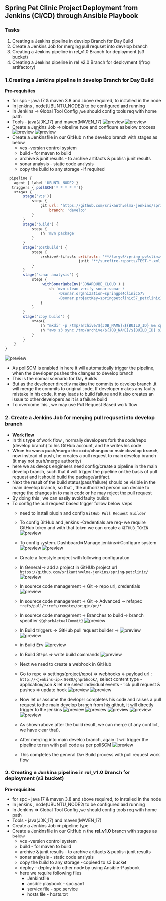 Spring Pet Clinic Project Deployment  from Jenkins (CI/CD) through Ansible Playbook
------------------------------------------------------------------------------------
### Tasks
1. Creating a Jenkins pipeline in develop Branch for Day Build 
2. Create a Jenkins Job for merging pull requset into develop branch
3. Creating a Jenkins pipeline in rel_v1.0 Branch for deployment (s3 bucket)
4. Creating a Jenkins pipeline in rel_v2.0 Branch for deployment (jfrog artifactory) 
   

### 1.Creating a Jenkins pipeline in develop Branch for Day Build 
**Pre-requisites**
* for spc - java 17 & maven 3.8 and above required, to installed in the node
* In jenkins , node(UBUNTU_NODE2) to be configured and running
* In Jenkins => Global Tool Config ,we should config tools req with home path
* Tools - java(JDK_17) and maven(MAVEN_17)
  ![preview](images/spcpr1.png)
  ![preview](images/spcpr2.png)
* Create a Jenkins Job => pipeline type and configure as below process
  ![preview](images/spcpr3.png)
  ![preview](images/spcpr4.png)
* Create a Jenkinsfile in our GitHub in the develop branch with stages as below
  * vcs -version control system
  * build - for maven to build
  * archive & junit results - to  archive artifacts & publish junit results
  * sonar analysis - static code analysis
  * copy the build to any storage - if required
``` js
  pipeline {
    agent { label 'UBUNTU_NODE2'}
   triggers { pollSCM('* * * * *')}
    stages {
        stage('vcs'){
            steps {
                git url: 'https://github.com/srikanthvelma-jenkins/spring-petclinic.git',
                    branch: 'develop'
            }
        }
        stage('build') {
            steps {
                sh 'mvn package'
            }
        }
        stage('postbuild') {
            steps {
                archiveArtifacts artifacts: '**/target/spring-petclinic-3.0.0-SNAPSHOT.jar'
                                 junit '**/surefire-reports/TEST-*.xml'
            }
        }
        stage('sonar analysis') {
            steps {
                 withSonarQubeEnv('SONARQUBE_CLOUD') {
                    sh 'mvn clean verify sonar:sonar \
                        -Dsonar.organization=springpetclinic57\
                        -Dsonar.projectKey=springpetclinic57_petclinic1'
                }
            }
        }
        stage('copy build') {
            steps{
                sh "mkdir -p /tmp/archive/${JOB_NAME}/${BUILD_ID} && cp ./target/spring-petclinic-*.jar /tmp/archive/${JOB_NAME}/${BUILD_ID}/"
                sh "aws s3 sync /tmp/archive/${JOB_NAME}/${BUILD_ID} s3://srikanthcicd --acl public-read-write"
            }
        }
    }
}
```  
  ![preview](images/spcpr5.png)
* As pollSCM is enabled in here it will automatically trigger the pipeline, when the developer pushes the changes to develop branch
* This is the normal scenario for Day Builds 
* But as the developer directly making the commits to develop branch ,it will merge the commits to original code, If developer makes any faulty mistake in his code, it may leads to build failure and it also creates an issue to other developers as it is a failure build
* To overcome this , we may use Pull Request Based work flow
### 2. Create a Jenkins Job for merging pull requset into develop branch
* **Work flow**
* In this type of work flow , normally developers fork the code/repo (develop branch) to his GitHub account, and he writes his code 
* When he wants push/merge the code/changes to main develop branch, now instead of push, he creates a pull request to main develop branch (it may not push/merge authority)
* here we as devops engineers need config/create a pipeline in the main develop branch, such that it will trigger the pipeline on the basis of pull request and it should build the package/artifact.
* Next the result of the build status(pass/failure) should be visible in the main develop branch, so that , the authorized person can decide to merge the changes in to main code or he may reject the pull request
* By doing this , we can easily avoid faulty builds
* To config the pull request based trigger follow below steps
  * need to install  plugin and config `GitHub Pull Request Builder`
  * To config GitHub and jenkins -Credentials are req- we require GitHub token and with that token we can create a `GITHUB_TOKEN`
  ![preview](images/spcpr6.png)
  * To config system. Dashboard=>Manage jenkins=>Configure system
  ![preview](images/spcpr7.png)
  ![preview](images/spcpr8.png)
  * Create a freestyle project with following configuration
  * In General => add a project in GitHUb project url `https://github.com/srikanthvelma-jenkins/spring-petclinic/` 
  ![preview](images/spcpr9.png)
  * In sourece code management => Git => repo url, credentials
  ![preview](images/spcpr10.png)
  * In sourece code management => Git => Advanced => refspec `+refs/pull/*:refs/remotes/origin/pr/*` 
  * In sourece code management =>  Branches to build => branch specifier `${ghprbActualCommit}`
  ![preview](images/spcpr11.png)
  * In Build triggers => GitHub pull request builder => 
  ![preview](images/spcpr12.png)
  ![preview](images/spcpr13.png)
  * In Build Env
  ![preview](images/spcpr14.png)
  * In Build Steps => write build commands
  ![preview](images/spcpr15.png)
  * Next we need to create a webhook in GitHub 
  * Go to repo => settings(project/repo) => webhooks => payload url : `http://<jenkins-ip>:8080/ghprbhook/`, select content type - application/json & let me select individual events - tick pull request & pushes => update hook
  ![preview](images/spcpr16.png) 
  ![preview](images/spcpr17.png)

  * Now let us assume the devloper completes his code and raises a pull request to the main develop branch from his github, it will directly trigger to the jenkins 
  ![preview](images/spcpr19.png)
  ![preview](images/spcpr20.png)
  ![preview](images/spcpr21.png)
  ![preview](images/spcpr22.png)
  ![preview](images/spcpr23.png)
  * As shown above after the build result, we can merge (if any conflict, we have clear that).
  * After merging into main develop branch, again it will trigger the pipeline to run with pull code as per pollSCM 
  ![preview](images/spcpr24.png)
  * This completes the general Day Build process with pull request work flow


### 3. Creating a Jenkins pipeline in rel_v1.0 Branch for deployment (s3 bucket)
**Pre-requisites**
* for spc - java 17 & maven 3.8 and above required, to installed in the node
* In jenkins , node(UBUNTU_NODE2) to be configured and running
* In Jenkins => Global Tool Config ,we should config tools req with home path
* Tools - java(JDK_17) and maven(MAVEN_17)
* Create a Jenkins Job => pipeline type
* Create a Jenkinsfile in our GitHub in the **rel_v1.0** branch with stages as below
  * vcs -version control system
  * build - for maven to build
  * archive & junit results - to  archive artifacts & publish junit results
  * sonar analysis - static code analysis
  * copy the build to any storage - copieed to s3 bucket
  * deploy - deploy into other node by using Ansible-Playbook
  * here we require following files
    * Jenkinsfile
    * ansible playbook - spc.yaml
    * service file - spc.service
    * hosts file - hosts.txt

  
   